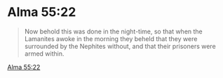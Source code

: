 # Alma 55:22

> Now behold this was done in the night-time, so that when the Lamanites awoke in the morning they beheld that they were surrounded by the Nephites without, and that their prisoners were armed within.

[Alma 55:22](https://www.churchofjesuschrist.org/study/scriptures/bofm/alma/55?lang=eng&id=p22#p22)


